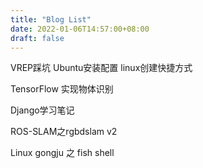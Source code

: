 ```yaml
---
title: "Blog List"
date: 2022-01-06T14:57:00+08:00
draft: false
---
```


VREP踩坑
Ubuntu安装配置
linux创建快捷方式

TensorFlow 实现物体识别

Django学习笔记

ROS-SLAM之rgbdslam v2

Linux gongju 之 fish shell

